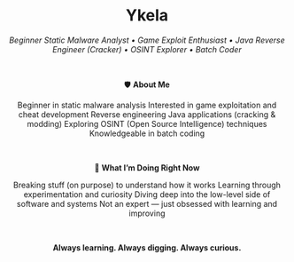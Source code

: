 <h1 align="center">Ykela</h1>

<p align="center"><em>Beginner Static Malware Analyst • Game Exploit Enthusiast • Java Reverse Engineer (Cracker) • OSINT Explorer • Batch Coder</em></p>

<br/>

<p align="center">
  🛡️ <strong>About Me</strong>  
</p>

<p align="center">
  Beginner in static malware analysis  
  Interested in game exploitation and cheat development  
  Reverse engineering Java applications (cracking & modding)  
  Exploring OSINT (Open Source Intelligence) techniques  
  Knowledgeable in batch coding  
</p>

<br/>

<p align="center">
  🧠 <strong>What I’m Doing Right Now</strong>  
</p>

<p align="center">
  Breaking stuff (on purpose) to understand how it works  
  Learning through experimentation and curiosity  
  Diving deep into the low-level side of software and systems  
  Not an expert — just obsessed with learning and improving  
</p>

<br/>

<p align="center"><strong>Always learning. Always digging. Always curious.</strong></p>
